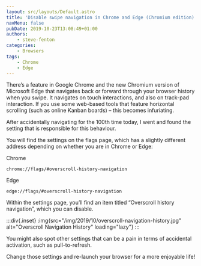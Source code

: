 ```yaml
---
layout: src/layouts/Default.astro
title: 'Disable swipe navigation in Chrome and Edge (Chromium edition)'
navMenu: false
pubDate: 2019-10-23T13:08:49+01:00
authors:
    - steve-fenton
categories:
    - Browsers
tags:
    - Chrome
    - Edge
---
```


There’s a feature in Google Chrome and the new Chromium version of Microsoft Edge that navigates back or forward through your browser history when you swipe. It navigates on touch interactions, and also on track-pad interaction. If you use some web-based tools that feature horizontal scrolling (such as online Kanban boards) – this becomes infuriating.

After accidentally navigating for the 100th time today, I went and found the setting that is responsible for this behaviour.

You will find the settings on the flags page, which has a slightly different address depending on whether you are in Chrome or Edge:

Chrome

```
chrome://flags/#overscroll-history-navigation
```

Edge

```
edge://flags/#overscroll-history-navigation
```

Within the settings page, you’ll find an item titled “Overscroll history navigation”, which you can disable.

:::div{.inset}
:img{src="/img/2019/10/overscroll-navigation-history.jpg" alt="Overscroll Navigation History" loading="lazy"}
:::

You might also spot other settings that can be a pain in terms of accidental activation, such as pull-to-refresh.

Change those settings and re-launch your browser for a more enjoyable life!